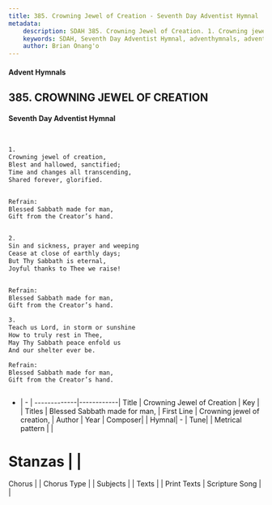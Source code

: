 ```yaml
---
title: 385. Crowning Jewel of Creation - Seventh Day Adventist Hymnal
metadata:
    description: SDAH 385. Crowning Jewel of Creation. 1. Crowning jewel of creation, Blest and hallowed, sanctified; Time and changes all transcending, Shared forever, glorified. 
    keywords: SDAH, Seventh Day Adventist Hymnal, adventhymnals, advent hymnals, Crowning Jewel of Creation, Crowning jewel of creation, ,Blessed Sabbath made for man,
    author: Brian Onang'o
---
```


#### Advent Hymnals
## 385. CROWNING JEWEL OF CREATION
#### Seventh Day Adventist Hymnal

```txt


1.
Crowning jewel of creation,
Blest and hallowed, sanctified;
Time and changes all transcending,
Shared forever, glorified.


Refrain:
Blessed Sabbath made for man,
Gift from the Creator’s hand.


2.
Sin and sickness, prayer and weeping
Cease at close of earthly days;
But Thy Sabbath is eternal,
Joyful thanks to Thee we raise!


Refrain:
Blessed Sabbath made for man,
Gift from the Creator’s hand.

3.
Teach us Lord, in storm or sunshine
How to truly rest in Thee,
May Thy Sabbath peace enfold us
And our shelter ever be.

Refrain:
Blessed Sabbath made for man,
Gift from the Creator’s hand.



```

- |   -  |
-------------|------------|
Title | Crowning Jewel of Creation |
Key |  |
Titles | Blessed Sabbath made for man, |
First Line | Crowning jewel of creation, |
Author | 
Year | 
Composer|  |
Hymnal|  - |
Tune|  |
Metrical pattern | |
# Stanzas |  |
Chorus |  |
Chorus Type |  |
Subjects |  |
Texts |  |
Print Texts | 
Scripture Song |  |
  
